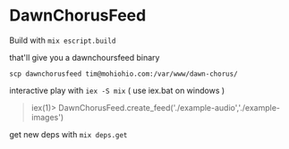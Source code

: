 # DawnChorusFeed

Build with
`mix escript.build`

that'll give you a dawnchoursfeed binary

`scp dawnchorusfeed tim@mohiohio.com:/var/www/dawn-chorus/`

interactive play with
`iex -S mix` ( use iex.bat on windows )

> iex(1)> DawnChorusFeed.create_feed('./example-audio','./example-images')

get new deps with
`mix deps.get`
